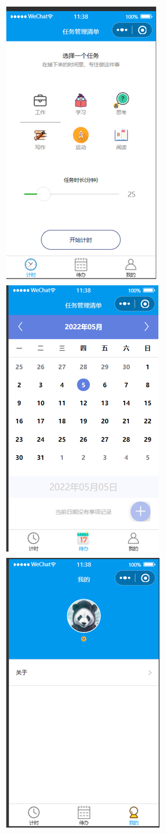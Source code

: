 ![](Snipaste_2022-05-05_11-38-59.png)

![](Snipaste_2022-05-05_11-39-14.png)

![](Snipaste_2022-05-05_11-39-21.png)
